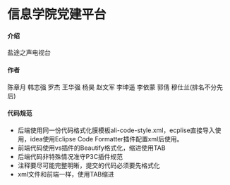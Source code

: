 # 信息学院党建平台

#### 介绍
盐途之声电视台

#### 作者

陈章月 韩志强 罗杰 王华强 杨昊 赵文军 李坤遥 李依蒙 郭倩 穆仕兰(排名不分先后)

#### 代码规范

 - 后端使用同一份代码格式化膜模板ali-code-style.xml，ecplise直接导入使用，idea使用Eclipse Code Formatter插件配置xml后使用。
 - 前端代码使用vs插件的Beautify格式化，缩进使用TAB
 - 后端代码非特殊情况准守P3C插件规范
 - 注释要尽可能完整明晰，提交的代码必须要先格式化
 - xml文件和前端一样，使用TAB缩进

